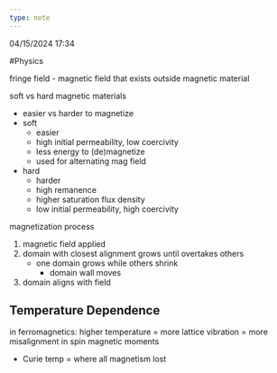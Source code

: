 ```yaml
---
type: note
---
```

04/15/2024 17:34

  #Physics 

fringe field - magnetic field that exists outside magnetic material

soft vs hard magnetic materials
- easier vs harder to magnetize
- soft
	- easier
	- high initial permeability, low coercivity
	- less energy to (de)magnetize
	- used for alternating mag field
- hard
	- harder
	- high remanence
	- higher saturation flux density
	- low initial permeability, high coercivity

magnetization process
1. magnetic field applied
2. domain with closest alignment grows until overtakes others
	- one domain grows while others shrink
		- domain wall moves
1. domain aligns with field 


## Temperature Dependence
in ferromagnetics:
higher temperature = more lattice vibration = more misalignment in spin magnetic moments
- Curie temp = where all magnetism lost